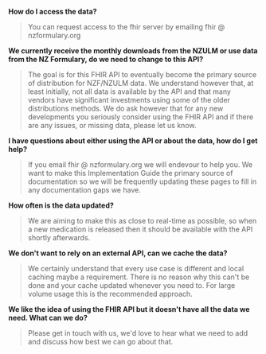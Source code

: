 
**How do I access the data?**
> You can request access to the fhir server by emailing fhir @ nzformulary.org

**We currently receive the monthly downloads from the NZULM or use data from the NZ Formulary, do we need to change to this API?**
> The goal is for this FHIR API to eventually become the primary source of distribution for NZF/NZULM data.  We understand however that, at least initially, not all data is available by the API and that many vendors have significant investments using some of the older distributions methods.  We do ask however that for any new developments you seriously consider using the FHIR API and if there are any issues, or missing data, please let us know.

**I have questions about either using the API or about the data, how do I get help?**
> If you email fhir @ nzformulary.org we will endevour to help you.  We want to make this Implementation Guide the primary source of documentation so we will be frequently updating these pages to fill in any documentation gaps we have.

**How often is the data updated?**
> We are aiming to make this as close to real-time as possible, so when a new medication is released then it should be available with the API shortly afterwards.

**We don't want to rely on an external API, can we cache the data?**
> We certainly understand that every use case is different and local caching maybe a requirement.  There is no reason why this can't be done and your cache updated whenever you need to.  For large volume usage this is the recommended approach.

**We like the idea of using the FHIR API but it doesn't have all the data we need.  What can we do?**
> Please get in touch with us, we'd love to hear what we need to add and discuss how best we can go about that.


